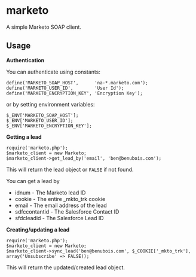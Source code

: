 marketo
=======

A simple Marketo SOAP client.

Usage
-----

**Authentication**

You can authenticate using constants:

	define('MARKETO_SOAP_HOST',      'na-*.marketo.com');
	define('MARKETO_USER_ID',        'User Id');
	define('MARKETO_ENCRYPTION_KEY', 'Encryption Key');

or by setting environment variables:

	$_ENV['MARKETO_SOAP_HOST'];
	$_ENV['MARKETO_USER_ID'];
	$_ENV['MARKETO_ENCRYPTION_KEY'];

**Getting a lead**
	
	require('marketo.php');
	$marketo_client = new Marketo;
	$marketo_client->get_lead_by('email', 'ben@benubois.com');

This will return the lead object or `FALSE` if not found.

You can get a lead by

 - idnum - The Marketo lead ID
 - cookie - The entire _mkto_trk cookie
 - email - The email address of the lead
 - sdfccontantid - The Salesforce Contact ID
 - sfdcleadid - The Salesforce Lead ID


**Creating/updating a lead**

	require('marketo.php');
	$marketo_client = new Marketo;
	$marketo_client->sync_lead('ben@benubois.com', $_COOKIE['_mkto_trk'], array('Unsubscribe' => FALSE));

This will return the updated/created lead object.